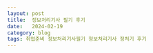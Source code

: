 ```yaml
---
layout: post
title:  정보처리기사 필기 후기
date:   2024-02-19
category: blog
tags: 취업준비 정보처리기사필기 정보처리기사 정처기 후기
---
```


